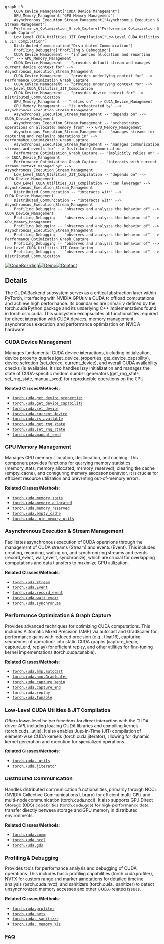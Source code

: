 ```mermaid
graph LR
    CUDA_Device_Management["CUDA Device Management"]
    GPU_Memory_Management["GPU Memory Management"]
    Asynchronous_Execution_Stream_Management["Asynchronous Execution & Stream Management"]
    Performance_Optimization_Graph_Capture["Performance Optimization & Graph Capture"]
    Low_Level_CUDA_Utilities_JIT_Compilation["Low-Level CUDA Utilities & JIT Compilation"]
    Distributed_Communication["Distributed Communication"]
    Profiling_Debugging["Profiling & Debugging"]
    CUDA_Device_Management -- "influences allocation and reporting for" --> GPU_Memory_Management
    CUDA_Device_Management -- "provides default stream and manages current device context for" --> Asynchronous_Execution_Stream_Management
    CUDA_Device_Management -- "provides underlying context for" --> Performance_Optimization_Graph_Capture
    CUDA_Device_Management -- "provides underlying context for" --> Low_Level_CUDA_Utilities_JIT_Compilation
    CUDA_Device_Management -- "provides device context for" --> Distributed_Communication
    GPU_Memory_Management -- "relies on" --> CUDA_Device_Management
    GPU_Memory_Management -- "is orchestrated by" --> Asynchronous_Execution_Stream_Management
    Asynchronous_Execution_Stream_Management -- "depends on" --> CUDA_Device_Management
    Asynchronous_Execution_Stream_Management -- "orchestrates operations on allocated memory from" --> GPU_Memory_Management
    Asynchronous_Execution_Stream_Management -- "manages streams for capturing and replaying operations in" --> Performance_Optimization_Graph_Capture
    Asynchronous_Execution_Stream_Management -- "manages communication streams and events for" --> Distributed_Communication
    Performance_Optimization_Graph_Capture -- "implicitly relies on" --> CUDA_Device_Management
    Performance_Optimization_Graph_Capture -- "interacts with current stream context managed by" --> Asynchronous_Execution_Stream_Management
    Low_Level_CUDA_Utilities_JIT_Compilation -- "depends on" --> CUDA_Device_Management
    Low_Level_CUDA_Utilities_JIT_Compilation -- "can leverage" --> Asynchronous_Execution_Stream_Management
    Distributed_Communication -- "interacts with" --> CUDA_Device_Management
    Distributed_Communication -- "interacts with" --> Asynchronous_Execution_Stream_Management
    Profiling_Debugging -- "observes and analyzes the behavior of" --> CUDA_Device_Management
    Profiling_Debugging -- "observes and analyzes the behavior of" --> GPU_Memory_Management
    Profiling_Debugging -- "observes and analyzes the behavior of" --> Asynchronous_Execution_Stream_Management
    Profiling_Debugging -- "observes and analyzes the behavior of" --> Performance_Optimization_Graph_Capture
    Profiling_Debugging -- "observes and analyzes the behavior of" --> Low_Level_CUDA_Utilities_JIT_Compilation
    Profiling_Debugging -- "observes and analyzes the behavior of" --> Distributed_Communication
```

[![CodeBoarding](https://img.shields.io/badge/Generated%20by-CodeBoarding-9cf?style=flat-square)](https://github.com/CodeBoarding/GeneratedOnBoardings)[![Demo](https://img.shields.io/badge/Try%20our-Demo-blue?style=flat-square)](https://www.codeboarding.org/demo)[![Contact](https://img.shields.io/badge/Contact%20us%20-%20contact@codeboarding.org-lightgrey?style=flat-square)](mailto:contact@codeboarding.org)

## Details

The CUDA Backend subsystem serves as a critical abstraction layer within PyTorch, interfacing with NVIDIA GPUs via CUDA to offload computations and achieve high performance. Its boundaries are primarily defined by the torch.cuda Python package and its underlying C++ implementations found in torch.csrc.cuda. This subsystem encapsulates all functionalities required for direct interaction with CUDA devices, memory management, asynchronous execution, and performance optimization on NVIDIA hardware.

### CUDA Device Management
Manages fundamental CUDA device interactions, including initialization, device property queries (get_device_properties, get_device_capability), device selection (set_device, current_device), and overall CUDA availability checks (is_available). It also handles lazy initialization and manages the state of CUDA-specific random number generators (get_rng_state, set_rng_state, manual_seed) for reproducible operations on the GPU.


**Related Classes/Methods**:

- <a href="https://github.com/pytorch/pytorch/blob/main/torch/cuda/__init__.py" target="_blank" rel="noopener noreferrer">`torch.cuda.get_device_properties`</a>
- <a href="https://github.com/pytorch/pytorch/blob/main/torch/cuda/__init__.py" target="_blank" rel="noopener noreferrer">`torch.cuda.get_device_capability`</a>
- <a href="https://github.com/pytorch/pytorch/blob/main/torch/cuda/__init__.py" target="_blank" rel="noopener noreferrer">`torch.cuda.set_device`</a>
- <a href="https://github.com/pytorch/pytorch/blob/main/torch/cuda/__init__.py" target="_blank" rel="noopener noreferrer">`torch.cuda.current_device`</a>
- <a href="https://github.com/pytorch/pytorch/blob/main/torch/cuda/__init__.py" target="_blank" rel="noopener noreferrer">`torch.cuda.is_available`</a>
- <a href="https://github.com/pytorch/pytorch/blob/main/torch/cuda/random.py" target="_blank" rel="noopener noreferrer">`torch.cuda.get_rng_state`</a>
- <a href="https://github.com/pytorch/pytorch/blob/main/torch/cuda/random.py" target="_blank" rel="noopener noreferrer">`torch.cuda.set_rng_state`</a>
- <a href="https://github.com/pytorch/pytorch/blob/main/torch/cuda/random.py" target="_blank" rel="noopener noreferrer">`torch.cuda.manual_seed`</a>


### GPU Memory Management
Manages GPU memory allocation, deallocation, and caching. This component provides functions for querying memory statistics (memory_stats, memory_allocated, memory_reserved), clearing the cache (empty_cache), and configuring memory allocation behavior. It is crucial for efficient resource utilization and preventing out-of-memory errors.


**Related Classes/Methods**:

- <a href="https://github.com/pytorch/pytorch/blob/main/torch/cuda/memory.py" target="_blank" rel="noopener noreferrer">`torch.cuda.memory_stats`</a>
- <a href="https://github.com/pytorch/pytorch/blob/main/torch/cuda/memory.py" target="_blank" rel="noopener noreferrer">`torch.cuda.memory_allocated`</a>
- <a href="https://github.com/pytorch/pytorch/blob/main/torch/cuda/memory.py" target="_blank" rel="noopener noreferrer">`torch.cuda.memory_reserved`</a>
- <a href="https://github.com/pytorch/pytorch/blob/main/torch/cuda/memory.py" target="_blank" rel="noopener noreferrer">`torch.cuda.empty_cache`</a>
- <a href="https://github.com/pytorch/pytorch/blob/main/torch/cuda/_pin_memory_utils.py" target="_blank" rel="noopener noreferrer">`torch.cuda._pin_memory_utils`</a>


### Asynchronous Execution & Stream Management
Facilitates asynchronous execution of CUDA operations through the management of CUDA streams (Stream) and events (Event). This includes creating, recording, waiting on, and synchronizing streams and events (record_event, wait_event, synchronize), which are crucial for overlapping computations and data transfers to maximize GPU utilization.


**Related Classes/Methods**:

- <a href="https://github.com/pytorch/pytorch/blob/main/torch/cuda/streams.py" target="_blank" rel="noopener noreferrer">`torch.cuda.Stream`</a>
- <a href="https://github.com/pytorch/pytorch/blob/main/torch/cuda/streams.py" target="_blank" rel="noopener noreferrer">`torch.cuda.Event`</a>
- <a href="https://github.com/pytorch/pytorch/blob/main/torch/cuda/streams.py" target="_blank" rel="noopener noreferrer">`torch.cuda.record_event`</a>
- <a href="https://github.com/pytorch/pytorch/blob/main/torch/cuda/streams.py" target="_blank" rel="noopener noreferrer">`torch.cuda.wait_event`</a>
- <a href="https://github.com/pytorch/pytorch/blob/main/torch/cuda/streams.py" target="_blank" rel="noopener noreferrer">`torch.cuda.synchronize`</a>


### Performance Optimization & Graph Capture
Provides advanced techniques for optimizing CUDA computations. This includes Automatic Mixed Precision (AMP) via autocast and GradScaler for performance gains with reduced precision (e.g., float16), capturing sequences of operations into static CUDA graphs (capture_begin, capture_end, replay) for efficient replay, and other utilities for fine-tuning kernel implementations (torch.cuda.tunable).


**Related Classes/Methods**:

- <a href="https://github.com/pytorch/pytorch/blob/main/torch/cuda/amp/__init__.py" target="_blank" rel="noopener noreferrer">`torch.cuda.amp.autocast`</a>
- <a href="https://github.com/pytorch/pytorch/blob/main/torch/cuda/amp/__init__.py" target="_blank" rel="noopener noreferrer">`torch.cuda.amp.GradScaler`</a>
- <a href="https://github.com/pytorch/pytorch/blob/main/torch/cuda/graphs.py" target="_blank" rel="noopener noreferrer">`torch.cuda.capture_begin`</a>
- <a href="https://github.com/pytorch/pytorch/blob/main/torch/cuda/graphs.py" target="_blank" rel="noopener noreferrer">`torch.cuda.capture_end`</a>
- <a href="https://github.com/pytorch/pytorch/blob/main/torch/cuda/graphs.py" target="_blank" rel="noopener noreferrer">`torch.cuda.replay`</a>
- <a href="https://github.com/pytorch/pytorch/blob/main/torch/cuda/tunable.py" target="_blank" rel="noopener noreferrer">`torch.cuda.tunable`</a>


### Low-Level CUDA Utilities & JIT Compilation
Offers lower-level helper functions for direct interaction with the CUDA driver API, including loading CUDA libraries and compiling kernels (torch.cuda._utils). It also enables Just-In-Time (JIT) compilation of element-wise CUDA kernels (torch.cuda.jiterator), allowing for dynamic kernel generation and execution for specialized operations.


**Related Classes/Methods**:

- <a href="https://github.com/pytorch/pytorch/blob/main/torch/cuda/_utils.py" target="_blank" rel="noopener noreferrer">`torch.cuda._utils`</a>
- <a href="https://github.com/pytorch/pytorch/blob/main/torch/cuda/jiterator.py" target="_blank" rel="noopener noreferrer">`torch.cuda.jiterator`</a>


### Distributed Communication
Handles distributed communication functionalities, primarily through NCCL (NVIDIA Collective Communications Library) for efficient multi-GPU and multi-node communication (torch.cuda.nccl). It also supports GPU Direct Storage (GDS) capabilities (torch.cuda.gds) for high-performance data transfer directly between storage and GPU memory in distributed environments.


**Related Classes/Methods**:

- <a href="https://github.com/pytorch/pytorch/blob/main/torch/cuda/comm.py" target="_blank" rel="noopener noreferrer">`torch.cuda.comm`</a>
- <a href="https://github.com/pytorch/pytorch/blob/main/torch/cuda/nccl.py" target="_blank" rel="noopener noreferrer">`torch.cuda.nccl`</a>
- <a href="https://github.com/pytorch/pytorch/blob/main/torch/cuda/gds.py" target="_blank" rel="noopener noreferrer">`torch.cuda.gds`</a>


### Profiling & Debugging
Provides tools for performance analysis and debugging of CUDA operations. This includes basic profiling capabilities (torch.cuda.profiler), NVTX for custom range and marker annotations for detailed timeline analysis (torch.cuda.nvtx), and sanitizers (torch.cuda._sanitizer) to detect unsynchronized memory accesses and other CUDA-related issues.


**Related Classes/Methods**:

- <a href="https://github.com/pytorch/pytorch/blob/main/torch/cuda/profiler.py" target="_blank" rel="noopener noreferrer">`torch.cuda.profiler`</a>
- <a href="https://github.com/pytorch/pytorch/blob/main/torch/cuda/nvtx.py" target="_blank" rel="noopener noreferrer">`torch.cuda.nvtx`</a>
- <a href="https://github.com/pytorch/pytorch/blob/main/torch/cuda/_sanitizer.py" target="_blank" rel="noopener noreferrer">`torch.cuda._sanitizer`</a>
- <a href="https://github.com/pytorch/pytorch/blob/main/torch/cuda/_memory_viz.py" target="_blank" rel="noopener noreferrer">`torch.cuda._memory_viz`</a>




### [FAQ](https://github.com/CodeBoarding/GeneratedOnBoardings/tree/main?tab=readme-ov-file#faq)